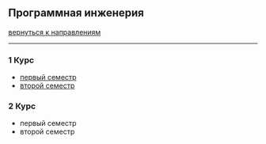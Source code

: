 ## Программная инженерия
[вернуться к направлениям](../README.md)
***
### 1 Курс
+ [первый семестр](preng-1-1.md)
+ [второй семестр](preng-1-2.md)

### 2 Курс
+ первый семестр
+ второй семестр